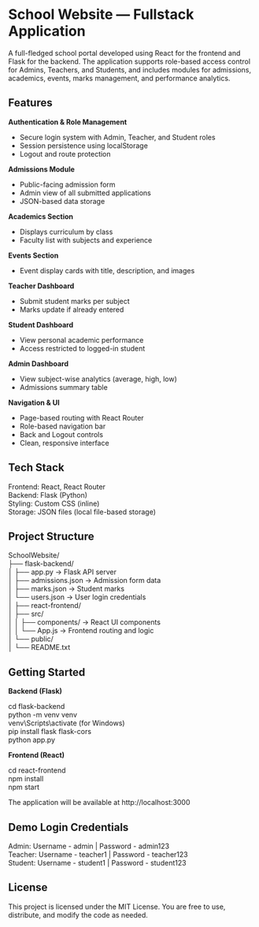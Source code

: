 # School Website — Fullstack Application

A full-fledged school portal developed using React for the frontend and Flask for the backend. The application supports role-based access control for Admins, Teachers, and Students, and includes modules for admissions, academics, events, marks management, and performance analytics.

## Features

**Authentication & Role Management**

- Secure login system with Admin, Teacher, and Student roles
- Session persistence using localStorage
- Logout and route protection

**Admissions Module**

- Public-facing admission form
- Admin view of all submitted applications
- JSON-based data storage

**Academics Section**

- Displays curriculum by class
- Faculty list with subjects and experience

**Events Section**

- Event display cards with title, description, and images

**Teacher Dashboard**

- Submit student marks per subject
- Marks update if already entered

**Student Dashboard**

- View personal academic performance
- Access restricted to logged-in student

**Admin Dashboard**

- View subject-wise analytics (average, high, low)
- Admissions summary table

**Navigation & UI**

- Page-based routing with React Router
- Role-based navigation bar
- Back and Logout controls
- Clean, responsive interface

## Tech Stack

Frontend: React, React Router  
Backend: Flask (Python)  
Styling: Custom CSS (inline)  
Storage: JSON files (local file-based storage)

## Project Structure

SchoolWebsite/  
├── flask-backend/  
│ ├── app.py → Flask API server  
│ ├── admissions.json → Admission form data  
│ ├── marks.json → Student marks  
│ └── users.json → User login credentials  
│
├── react-frontend/  
│ ├── src/  
│ │ ├── components/ → React UI components  
│ │ └── App.js → Frontend routing and logic  
│ └── public/  
│
└── README.txt

## Getting Started

**Backend (Flask)**

cd flask-backend  
python -m venv venv  
venv\Scripts\activate (for Windows)  
pip install flask flask-cors  
python app.py

**Frontend (React)**

cd react-frontend  
npm install  
npm start

The application will be available at http://localhost:3000

## Demo Login Credentials

Admin: Username - admin | Password - admin123  
Teacher: Username - teacher1 | Password - teacher123  
Student: Username - student1 | Password - student123

## License

This project is licensed under the MIT License. You are free to use, distribute, and modify the code as needed.

